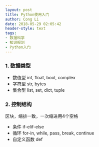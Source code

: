 ```yaml
---
layout: post
title: Python使用入门
author: Cong Li
date: 2018-05-29 02:05:42
header-style: text
tags: 
- 数据科学
- 知识规划
- Python入门
---
```

### 1. 数据类型

  * 数值型 int, float, bool, complex
  * 字符型 str, bytes
  * 集合型 list, set, dict, tuple

### 2. 控制结构

区块，缩排一致，一次缩进用4个空格

  * 条件 if-elif-else
  * 循环 for-in, while, pass, break, continue
  * 自定义函数 def